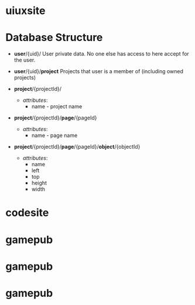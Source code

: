 # uiuxsite


Database Structure
==================

* **user**/{uid}/
  User private data. No one else has access to here accept for the user.

* **user**/{uid}/**project**
  Projects that user is a member of (including owned projects)

* **project**/{projectId}/
  * _attributes_:
    * name - project name

* **project**/{projectId}/**page**/{pageId}
  * _attributes_:
    * name - page name
  
* **project**/{projectId}/**page**/{pageId}/**object**/{objectId}
  * _attributes_:
    * name
    * left
    * top
    * height
    * width


# codesite
# gamepub
# gamepub
# gamepub
